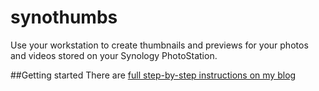 # synothumbs
Use your workstation to create thumbnails and previews for your photos and videos stored on your Synology PhotoStation.

##Getting started
There are [full step-by-step instructions on my blog](http://www.fatlemon.co.uk/synothumbs/)
